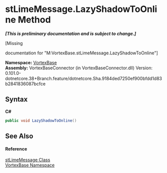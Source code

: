 # stLimeMessage.LazyShadowToOnline Method 
 _**\[This is preliminary documentation and is subject to change.\]**_

\[Missing <summary> documentation for "M:VortexBase.stLimeMessage.LazyShadowToOnline"\]

**Namespace:**&nbsp;<a href="N_VortexBase.md">VortexBase</a><br />**Assembly:**&nbsp;VortexBaseConnector (in VortexBaseConnector.dll) Version: 0.101.0-dotnetcore.38+Branch.feature/dotnetcore.Sha.9184ded7250ef900bfdd1d83b2841836087bcfce

## Syntax

**C#**<br />
``` C#
public void LazyShadowToOnline()
```


## See Also


#### Reference
<a href="T_VortexBase_stLimeMessage.md">stLimeMessage Class</a><br /><a href="N_VortexBase.md">VortexBase Namespace</a><br />